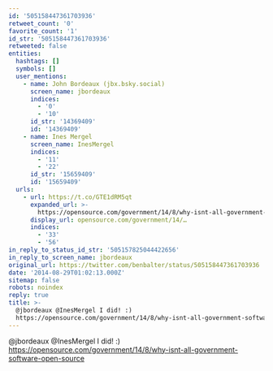 ```yaml
---
id: '505158447361703936'
retweet_count: '0'
favorite_count: '1'
id_str: '505158447361703936'
retweeted: false
entities:
  hashtags: []
  symbols: []
  user_mentions:
    - name: John Bordeaux (jbx.bsky.social)
      screen_name: jbordeaux
      indices:
        - '0'
        - '10'
      id_str: '14369409'
      id: '14369409'
    - name: Ines Mergel
      screen_name: InesMergel
      indices:
        - '11'
        - '22'
      id_str: '15659409'
      id: '15659409'
  urls:
    - url: https://t.co/GTE1dRM5qt
      expanded_url: >-
        https://opensource.com/government/14/8/why-isnt-all-government-software-open-source
      display_url: opensource.com/government/14/…
      indices:
        - '33'
        - '56'
in_reply_to_status_id_str: '505157825044422656'
in_reply_to_screen_name: jbordeaux
original_url: https://twitter.com/benbalter/status/505158447361703936
date: '2014-08-29T01:02:13.000Z'
sitemap: false
robots: noindex
reply: true
title: >-
  @jbordeaux @InesMergel I did! :)
  https://opensource.com/government/14/8/why-isnt-all-government-software-open-source
---
```


@jbordeaux @InesMergel I did! :) https://opensource.com/government/14/8/why-isnt-all-government-software-open-source